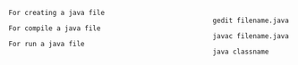     For creating a java file 
                                                       gedit filename.java
    For compile a java file 
                                                       javac filename.java
    For run a java file 
                                                       java classname
  

